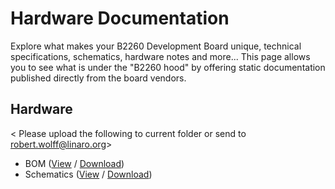 # Hardware Documentation

Explore what makes your B2260  Development Board unique, technical specifications, schematics, hardware notes and more... This page allows you to see what is under the "B2260 hood" by offering static documentation published directly from the board vendors.

## Hardware

< Please upload the following to current folder or send to robert.wolff@linaro.org>

- BOM ([View]() / [Download]())
- Schematics ([View]() / [Download]())
